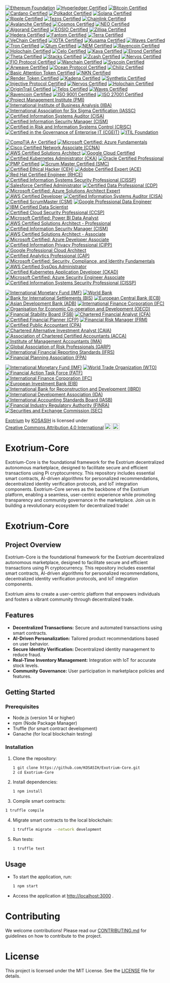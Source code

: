 [![Ethereum Foundation](https://img.shields.io/badge/Ethereum%20Foundation-Certified-3C3C3D?style=flat&logo=ethereum)](https://ethereum.org/en/foundation/)
[![Hyperledger Certified](https://img.shields.io/badge/Hyperledger-Certified-FF4B00?style=flat&logo=hyperledger)](https://www.hyperledger.org/)
[![Bitcoin Certified](https://img.shields.io/badge/Bitcoin-Certified-F7931A?style=flat&logo=bitcoin)](https://bitcoin.org/en/)
[![Cardano Certified](https://img.shields.io/badge/Cardano-Certified-3CCBDA?style=flat&logo=cardano)](https://cardano.org/)
[![Polkadot Certified](https://img.shields.io/badge/Polkadot-Certified-E6007E?style=flat&logo=polkadot)](https://polkadot.network/)
[![Solana Certified](https://img.shields.io/badge/Solana-Certified-65B3F0?style=flat&logo=solana)](https://solana.com/)
[![Ripple Certified](https://img.shields.io/badge/Ripple-Certified-00AAB6?style=flat&logo=ripple)](https://ripple.com/)
[![Tezos Certified](https://img.shields.io/badge/Tezos-Certified-000000?style=flat&logo=tezos)](https://tezos.com/)
[![Chainlink Certified](https://img.shields.io/badge/Chainlink-Certified-3751FF?style=flat&logo=chainlink)](https://chain.link/)
[![Avalanche Certified](https://img.shields.io/badge/Avalanche-Certified-E84142?style=flat&logo=avalanche)](https://www.avax.network/)
[![Cosmos Certified](https://img.shields.io/badge/Cosmos-Certified-2B8BB8?style=flat&logo=cosmos)](https://cosmos.network/)
[![NEO Certified](https://img.shields.io/badge/NEO-Certified-00A86B?style=flat&logo=neo)](https://neo.org/)
[![Algorand Certified](https://img.shields.io/badge/Algorand-Certified-00B2A9?style=flat&logo=algorand)](https://www.algorand.com/)
[![EOSIO Certified](https://img.shields.io/badge/EOSIO-Certified-0E4C92?style=flat&logo=eos)](https://eos.io/)
[![Zilliqa Certified](https://img.shields.io/badge/Zilliqa-Certified-3B3B3B?style=flat&logo=zilliqa)](https://zilliqa.com/)
[![Hedera Certified](https://img.shields.io/badge/Hedera-Certified-5C6BC0?style=flat&logo=hedera)](https://www.hedera.com/)
[![Fantom Certified](https://img.shields.io/badge/Fantom-Certified-1967FF?style=flat&logo=fantom)](https://fantom.foundation/)
[![Terra Certified](https://img.shields.io/badge/Terra-Certified-1C1C1C?style=flat&logo=terra)](https://terra.money/)
[![VeChain Certified](https://img.shields.io/badge/VeChain-Certified-4B8B3B?style=flat&logo=vechain)](https://www.vechain.org/)
[![IOTA Certified](https://img.shields.io/badge/IOTA-Certified-4B8B3B?style=flat&logo=iota)](https://www.iota.org/)
[![Kusama Certified](https://img.shields.io/badge/Kusama-Certified-6C6C6C?style=flat&logo=kusama)](https://kusama.network/)
[![Waves Certified](https://img.shields.io/badge/Waves-Certified-1C1C1C?style=flat&logo=waves)](https://waves.tech/)
[![Tron Certified](https://img.shields.io/badge/Tron-Certified-FF6A00?style=flat&logo=tron)](https://tron.network/)
[![Qtum Certified](https://img.shields.io/badge/Qtum-Certified-2B2B2B?style=flat&logo=qtum)](https://qtum.org/)
[![NEM Certified](https://img.shields.io/badge/NEM-Certified-4B8B3B?style=flat&logo=nem)](https://nem.io/)
[![Ravencoin Certified](https://img.shields.io/badge/Ravencoin-Certified-8B0000?style=flat&logo=ravencoin)](https://ravencoin.org/)
[![Holochain Certified](https://img.shields.io/badge/Holochain-Certified-FF4B00?style=flat&logo=holetype)](https://holochain.org/)
[![Celo Certified](https://img.shields.io/badge/Celo-Certified-00B2A9?style=flat&logo=celo)](https://celo.org/)
[![Kava Certified](https://img.shields.io/badge/Kava-Certified-4B8B3B?style=flat&logo=kava)](https://kava.io/)
[![Elrond Certified](https://img.shields.io/badge/Elrond-Certified-3B3B3B?style=flat&logo=elrond)](https://elrond.com/)
[![Theta Certified](https://img.shields.io/badge/Theta-Certified-5C6BC0?style=flat&logo=theta)](https://www.thetatoken.org/)
[![Stacks Certified](https://img.shields.io/badge/Stacks-Certified-00AAB6?style=flat&logo=stacks)](https://www.stacks.co/)
[![Zcash Certified](https://img.shields.io/badge/Zcash-Certified-4B8B3B?style=flat&logo=zcash)](https://z.cash/)
[![Nervos Certified](https://img.shields.io/badge/Nervos-Certified-FF4B00?style=flat&logo=nervos)](https://www.nervos.org/)
[![FIO Protocol Certified](https://img.shields.io/badge/FIO%20Protocol-Certified-00B2A9?style=flat&logo=fio)](https://fioprotocol.io/)
[![Wanchain Certified](https://img.shields.io/badge/Wanchain-Certified-4B8B3B?style=flat&logo=wanchain)](https://wanchain.org/)
[![Syscoin Certified](https://img.shields.io/badge/Syscoin-Certified-4B8B3B?style=flat&logo=syscoin)](https://syscoin.org/)
[![Arweave Certified](https://img.shields.io/badge/Arweave-Certified-4B8B3B?style=flat&logo=arweave)](https://www.arweave.org/)
[![Ocean Protocol Certified](https://img.shields.io/badge/Ocean%20Protocol-Certified-0072B8?style=flat&logo=oceanprotocol)](https://oceanprotocol.com/)
[![Chiliz Certified](https://img.shields.io/badge/Chiliz-Certified-00A3E0?style=flat&logo=chiliz)](https://chiliz.com/)
[![Basic Attention Token Certified](https://img.shields.io/badge/Basic%20Attention%20Token-Certified-FF3B00?style=flat&logo=basicattentiontoken)](https://basicattentiontoken.org/)
[![NKN Certified](https://img.shields.io/badge/NKN-Certified-FF4B00?style=flat&logo=nkn)](https://nkn.org/)
[![Render Token Certified](https://img.shields.io/badge/Render%20Token-Certified-FF3B00?style=flat&logo=render)](https://render.network/)
[![Kadena Certified](https://img.shields.io/badge/Kadena-Certified-00B2A9?style=flat&logo=kadena)](https://kadena.io/)
[![Synthetix Certified](https://img.shields.io/badge/Synthetix-Certified-4B8B3B?style=flat&logo=synthetix)](https://synthetix.io/)
[![Injective Protocol Certified](https://img.shields.io/badge/Injective%20Protocol-Certified-00B2A9?style=flat&logo=injective)](https://injectiveprotocol.com/)
[![Nervos Certified](https://img.shields.io/badge/Nervos-Certified-FF4B00?style=flat&logo=nervos)](https://www.nervos.org/)
[![Holochain Certified](https://img.shields.io/badge/Holochain-Certified-FF4B00?style=flat&logo=holetype)](https://holochain.org/)
[![OriginTrail Certified](https://img.shields.io/badge/OriginTrail-Certified-4B8B3B?style=flat&logo=origintrail)](https://origintrail.io/)
[![Telos Certified](https://img.shields.io/badge/Telos-Certified-00B2A9?style=flat&logo=telos)](https://telos.net/)
[![Waves Certified](https://img.shields.io/badge/Waves-Certified-1C1C1C?style=flat&logo=waves)](https://waves.tech/)
[![Ravencoin Certified](https://img.shields.io/badge/Ravencoin-Certified-8B0000?style=flat&logo=ravencoin)](https://ravencoin.org/)
[![ISO 9001 Certified](https://img.shields.io/badge/ISO_9001-Certified-0072C6?style=flat&logo=iso)](https://www.iso.org/iso-9001-quality-management.html)
[![ISO 27001 Certified](https://img.shields.io/badge/ISO_27001-Certified-0072C6?style=flat&logo=iso)](https://www.iso.org/isoiec-27001-information-security.html)
[![Project Management Institute (PMI)](https://img.shields.io/badge/Project_Management_Institute-PMI-0072C6?style=flat&logo=pmi)](https://www.pmi.org/)
[![International Institute of Business Analysis (IIBA)](https://img.shields.io/badge/IIBA-Certified-0072C6?style=flat&logo=iiba)](https://www.iiba.org/)
[![International Association for Six Sigma Certification (IASSC)](https://img.shields.io/badge/IASSC-Certified-0072C6?style=flat&logo=iassc)](https://www.iassc.org/)
[![Certified Information Systems Auditor (CISA)](https://img.shields.io/badge/CISA-Certified-0072C6?style=flat&logo=isaca)](https://www.isaca.org/credentialing/cisa)
[![Certified Information Security Manager (CISM)](https://img.shields.io/badge/CISM-Certified-0072C6?style=flat&logo=isaca)](https://www.isaca.org/credentialing/cism)
[![Certified in Risk and Information Systems Control (CRISC)](https://img.shields.io/badge/CRISC-Certified-0072C6?style=flat&logo=isaca)](https://www.isaca.org/credentialing/crisc)
[![Certified in the Governance of Enterprise IT (CGEIT)](https://img.shields.io/badge/CGEIT-Certified-0072C6?style=flat&logo=isaca)](https://www.isaca.org/credentialing/cgeit)
[![ITIL Foundation](https://img.shields.io/badge/ITIL_Foundation-Certified-0072C6?style=flat&logo=itil)](https://www.axelos.com/certifications/itil)

[![CompTIA A+ Certified](https://img.shields.io/badge/CompTIA_A%2B-Certified-EA7C30?style=flat&logo=comptia)](https://www.comptia.org/certifications/a)
[![Microsoft Certified: Azure Fundamentals](https://img.shields.io/badge/Microsoft_Azure_Fundamentals-Certified-0078D4?style=flat&logo=microsoftazure)](https://learn.microsoft.com/en-us/certifications/azure-fundamentals/)
[![Cisco Certified Network Associate (CCNA)](https://img.shields.io/badge/Cisco_CCNA-Certified-1BA0E0?style=flat&logo=cisco)](https://www.cisco.com/c/en/us/training-events/training-certifications/certifications/associate/ccna.html)
[![AWS Certified Solutions Architect](https://img.shields.io/badge/AWS_Solutions_Architect-Certified-FF9900?style=flat&logo=amazonaws)](https://aws.amazon.com/certification/certified-solutions-architect-associate/)
[![Google Cloud Certified](https://img.shields.io/badge/Google_Cloud_Certified-Certified-4285F4?style=flat&logo=googlecloud)](https://cloud.google.com/certification/)
[![Certified Kubernetes Administrator (CKA)](https://img.shields.io/badge/Certified_Kubernetes_Administrator-CKA-326CE5?style=flat&logo=kubernetes)](https://www.cncf.io/certification/cka/)
[![Oracle Certified Professional](https://img.shields.io/badge/Oracle_Certified_Professional-Certified-F80000?style=flat&logo=oracle)](https://education.oracle.com/oracle-certified-professional-java-se-11-developer/overview/pls/ocp)
[![PMP Certified](https://img.shields.io/badge/PMP-Certified-6C8EBF?style=flat&logo=pmp)](https://www.pmi.org/certifications/project-management-pmp)
[![Scrum Master Certified (SMC)](https://img.shields.io/badge/Scrum_Master_Certified-SMC-FFB300?style=flat&logo=scrum)](https://www.scrum.org/)
[![Certified Ethical Hacker (CEH)](https://img.shields.io/badge/Certified_Ethical_Hacker-CEH-5C5C5C?style=flat&logo=ec-council)](https://www.eccouncil.org/programs/certified-ethical-hacker-ceh/)
[![Adobe Certified Expert (ACE)](https://img.shields.io/badge/Adobe_Certified_Expert-ACE-FF3F00?style=flat&logo=adobe)](https://helpx.adobe.com/certification.html)
[![Red Hat Certified Engineer (RHCE)](https://img.shields.io/badge/Red_Hat_Certified_Engineer-RHCE-CC0000?style=flat&logo=redhat)](https://www.redhat.com/en/services/certification/rhce)
[![Certified Information Systems Security Professional (CISSP)](https://img.shields.io/badge/CISSP-Certified-0072C6?style=flat&logo=isc2)](https://www.isc2.org/Certifications/CISSP)
[![Salesforce Certified Administrator](https://img.shields.io/badge/Salesforce_Certified_Administrator-Certified-00A1E0?style=flat&logo=salesforce)](https://trailhead.salesforce.com/credentials/administrator)
[![Certified Data Professional (CDP)](https://img.shields.io/badge/Certified_Data_Professional-CDP-0072B1?style=flat&logo=data)](https://www.dama.org/certification/certified-data-professional)
[![Microsoft Certified: Azure Solutions Architect Expert](https://img.shields.io/badge/Microsoft_Azure_Solutions_Architect_Expert-Certified-0078D4?style=flat&logo=microsoftazure)](https://learn.microsoft.com/en-us/certifications/azure-solutions-architect-expert/)
[![AWS Certified Developer](https://img.shields.io/badge/AWS_Certified_Developer-Certified-FF9900?style=flat&logo=amazonaws)](https://aws.amazon.com/certification/certified-developer-associate/)
[![Certified Information Systems Auditor (CISA)](https://img.shields.io/badge/Certified_Information_Systems_Auditor-CISA-0072C6?style=flat&logo=isaca)](https://www.isaca.org/credentialing/cisa)
[![Certified ScrumMaster (CSM)](https://img.shields.io/badge/Certified_ScrumMaster-CSM-FB8C00?style=flat&logo=scrum)](https://www.scrumalliance.org/get-certified/scrum-master-track/certified-scrummaster)
[![Google Professional Data Engineer](https://img.shields.io/badge/Google_Professional_Data_Engineer-Certified-4285F4?style=flat&logo=googlecloud)](https://cloud.google.com/certification/data-engineer)
[![IBM Certified Data Scientist](https://img.shields.io/badge/IBM_Certified_Data_Scientist-Certified-4B8BBE?style=flat&logo=ibm)](https://www.ibm.com/certification/certified-data-scientist/)
[![Certified Cloud Security Professional (CCSP)](https://img.shields.io/badge/CCSP-Certified-0072C6?style=flat&logo=isc2)](https://www.isc2.org/Certifications/CCSP)
[![Microsoft Certified: Power BI Data Analyst](https://img.shields.io/badge/Microsoft_Power_BI_Data_Analyst-Certified-FFB900?style=flat&logo=microsoft)](https://learn.microsoft.com/en-us/certifications/power-bi-data-analyst/)
[![AWS Certified Solutions Architect - Professional](https://img.shields.io/badge/AWS_Certified_Solutions_Architect_Professional-Certified-FF9900?style=flat&logo=amazonaws)](https://aws.amazon.com/certification/certified-solutions-architect-professional/)
[![Certified Information Security Manager (CISM)](https://img.shields.io/badge/Certified_Information_Security_Manager-CISM-0072C6?style=flat&logo=isaca)](https://www.isaca.org/credentialing/cism)
[![AWS Certified Solutions Architect - Associate](https://img.shields.io/badge/AWS_Certified_Solutions_Architect_Associate-Certified-FF9900?style=flat&logo=amazonaws)](https://aws.amazon.com/certification/certified-solutions-architect-associate/)
[![Microsoft Certified: Azure Developer Associate](https://img.shields.io/badge/Microsoft_Azure_Developer_Associate-Certified-0078D4?style=flat&logo=microsoftazure)](https://learn.microsoft.com/en-us/certifications/azure-developer/)
[![Certified Information Privacy Professional (CIPP)](https://img.shields.io/badge/Certified_Information_Privacy_Professional-CIPP-0072C6?style=flat&logo=privacy)](https://iapp.org/certify/cipp/)
[![Google Professional Cloud Architect](https://img.shields.io/badge/Google_Professional_Cloud_Architect-Certified-4285F4?style=flat&logo=googlecloud)](https://cloud.google.com/certification/cloud-architect)
[![Certified Analytics Professional (CAP)](https://img.shields.io/badge/Certified_Analytics_Professional-CAP-0072C6?style=flat&logo=analytics)](https://www.certifiedanalytics.org/)
[![Microsoft Certified: Security, Compliance, and Identity Fundamentals](https://img.shields.io/badge/Microsoft_Security_Compliance_and_Identity_Fundamentals-Certified-0078D4?style=flat&logo=microsoft)](https://learn.microsoft.com/en-us/certifications/security-compliance-identity-fundamentals/)
[![AWS Certified SysOps Administrator](https://img.shields.io/badge/AWS_Certified_SysOps_Administrator-Certified-FF9900?style=flat&logo=amazonaws)](https://aws.amazon.com/certification/certified-sysops-administrator-associate/)
[![Certified Kubernetes Application Developer (CKAD)](https://img.shields.io/badge/Certified_Kubernetes_Application_Developer-CKAD-326CE5?style=flat&logo=kubernetes)](https://www.cncf.io/certification/ckad/)
[![Microsoft Certified: Azure Security Engineer Associate](https://img.shields.io/badge/Microsoft_Azure_Security_Engineer_Associate-Certified-0078D4?style=flat&logo=microsoftazure)](https://learn.microsoft.com/en-us/certifications/azure-security-engineer/)
[![Certified Information Systems Security Professional (CISSP)](https://img.shields.io/badge/CISSP-Certified-0072C6?style=flat&logo=isc2)](https://www.isc2.org/Certifications/CISSP)

[![International Monetary Fund (IMF)](https://img.shields.io/badge/International_Monetary_Fund-IMF-0072C6?style=flat&logo=imf)](https://www.imf.org/)
[![World Bank](https://img.shields.io/badge/World_Bank-World_Bank-FF9900?style=flat&logo=worldbank)](https://www.worldbank.org/)
[![Bank for International Settlements (BIS)](https://img.shields.io/badge/Bank_for_International_Settlements-BIS-0072C6?style=flat&logo=bis)](https://www.bis.org/)
[![European Central Bank (ECB)](https://img.shields.io/badge/European_Central_Bank-ECB-0072C6?style=flat&logo=ecb)](https://www.ecb.europa.eu/)
[![Asian Development Bank (ADB)](https://img.shields.io/badge/Asian_Development_Bank-ADB-0072C6?style=flat&logo=adb)](https://www.adb.org/)
[![International Finance Corporation (IFC)](https://img.shields.io/badge/International_Finance_Corporation-IFC-0072C6?style=flat&logo=ifc)](https://www.ifc.org/)
[![Organisation for Economic Co-operation and Development (OECD)](https://img.shields.io/badge/Organisation_for_Economic_Co--operation_and_Development-OECD-0072C6?style=flat&logo=oecd)](https://www.oecd.org/)
[![Financial Stability Board (FSB)](https://img.shields.io/badge/Financial_Stability_Board-FSB-0072C6?style=flat&logo=fsb)](https://www.fsb.org/)
[![Chartered Financial Analyst (CFA)](https://img.shields.io/badge/Chartered_Financial_Analyst-CFA-4B8BBE?style=flat&logo=cfa)](https://www.cfainstitute.org/en/programs/cfa)
[![Certified Financial Planner (CFP)](https://img.shields.io/badge/Certified_Financial_Planner-CFP-0072B8?style=flat&logo=cfp)](https://www.cfp.net/)
[![Financial Risk Manager (FRM)](https://img.shields.io/badge/Financial_Risk_Manager-FRM-FF6F20?style=flat&logo=frm)](https://www.garp.org/frm)
[![Certified Public Accountant (CPA)](https://img.shields.io/badge/Certified_Public_Accountant-CPA-0072C6?style=flat&logo=accounting)](https://www.aicpa.org/)
[![Chartered Alternative Investment Analyst (CAIA)](https://img.shields.io/badge/Chartered_Alternative_Investment_Analyst-CAIA-4B8BBE?style=flat&logo=caia)](https://caia.org/)
[![Association of Chartered Certified Accountants (ACCA)](https://img.shields.io/badge/Association_of_Chartered_Certified_Accountants-ACCA-0072C6?style=flat&logo=acca)](https://www.accaglobal.com/)
[![Institute of Management Accountants (IMA)](https://img.shields.io/badge/Institute_of_Management_Accountants-IMA-0072B8?style=flat&logo=ima)](https://www.imanet.org/)
[![Global Association of Risk Professionals (GARP)](https://img.shields.io/badge/Global_Association_of_Risk_Professionals-GARP-FF6F20?style=flat&logo=garp)](https://www.garp.org/)
[![International Financial Reporting Standards (IFRS)](https://img.shields.io/badge/International_Financial_Reporting_Standards-IFRS-0072C6?style=flat&logo=ifrs)](https://www.ifrs.org/)
[![Financial Planning Association (FPA)](https://img.shields.io/badge/Financial_Planning_Association-FPA-0072B8?style=flat&logo=fpa)](https://www.onefpa.org/)

[![International Monetary Fund (IMF)](https://img.shields.io/badge/IMF-Member-0072C6?style=flat&logo=imf)](https://www.imf.org/en/Home)
[![World Trade Organization (WTO)](https://img.shields.io/badge/WTO-Member-FF9900?style=flat&logo=wto)](https://www.wto.org/)
[![Financial Action Task Force (FATF)](https://img.shields.io/badge/FATF-Member-0072C6?style=flat&logo=fatf)](https://www.fatf-gafi.org/)
[![International Finance Corporation (IFC)](https://img.shields.io/badge/IFC-Member-FF9900?style=flat&logo=ifc)](https://www.ifc.org/)
[![European Investment Bank (EIB)](https://img.shields.io/badge/EIB-Member-0072C6?style=flat&logo=eib)](https://www.eib.org/en/)
[![International Bank for Reconstruction and Development (IBRD)](https://img.shields.io/badge/IBRD-Member-FF9900?style=flat&logo=ibrd)](https://www.worldbank.org/en/who-we-are/ibrd)
[![International Development Association (IDA)](https://img.shields.io/badge/IDA-Member-0072C6?style=flat&logo=ida)](https://www.worldbank.org/en/who-we-are/ida)
[![International Accounting Standards Board (IASB)](https://img.shields.io/badge/IASB-Member-FF9900?style=flat&logo=iasb)](https://www.ifrs.org/)
[![Financial Industry Regulatory Authority (FINRA)](https://img.shields.io/badge/FINRA-Member-0072C6?style=flat&logo=finra)](https://www.finra.org/)
[![Securities and Exchange Commission (SEC)](https://img.shields.io/badge/SEC-Member-FF9900?style=flat&logo=sec)](https://www.sec.gov/)

<p xmlns:cc="http://creativecommons.org/ns#" xmlns:dct="http://purl.org/dc/terms/"><a property="dct:title" rel="cc:attributionURL" href="https://github.com/KOSASIH/Exotrium-Core">Exotrium</a> by <a rel="cc:attributionURL dct:creator" property="cc:attributionName" href="https://www.linkedin.com/in/kosasih-81b46b5a">KOSASIH</a> is licensed under <a href="https://creativecommons.org/licenses/by/4.0/?ref=chooser-v1" target="_blank" rel="license noopener noreferrer" style="display:inline-block;">Creative Commons Attribution 4.0 International<img style="height:22px!important;margin-left:3px;vertical-align:text-bottom;" src="https://mirrors.creativecommons.org/presskit/icons/cc.svg?ref=chooser-v1" alt=""><img style="height:22px!important;margin-left:3px;vertical-align:text-bottom;" src="https://mirrors.creativecommons.org/presskit/icons/by.svg?ref=chooser-v1" alt=""></a></p>

# Exotrium-Core
Exotrium-Core is the foundational framework for the Exotrium decentralized autonomous marketplace, designed to facilitate secure and efficient transactions using Pi cryptocurrency. This repository includes essential smart contracts, AI-driven algorithms for personalized recommendations, decentralized identity verification protocols, and IoT integration components. Exotrium-Core serves as the backbone of the Exotrium platform, enabling a seamless, user-centric experience while promoting transparency and community governance in the marketplace. Join us in building a revolutionary ecosystem for decentralized trade!

# Exotrium-Core

## Project Overview

Exotrium-Core is the foundational framework for the Exotrium decentralized autonomous marketplace, designed to facilitate secure and efficient transactions using Pi cryptocurrency. This repository includes essential smart contracts, AI-driven algorithms for personalized recommendations, decentralized identity verification protocols, and IoT integration components. 

Exotrium aims to create a user-centric platform that empowers individuals and fosters a vibrant community through decentralized trade.

## Features

- **Decentralized Transactions:** Secure and automated transactions using smart contracts.
- **AI-Driven Personalization:** Tailored product recommendations based on user behavior.
- **Secure Identity Verification:** Decentralized identity management to reduce fraud.
- **Real-Time Inventory Management:** Integration with IoT for accurate stock levels.
- **Community Governance:** User participation in marketplace policies and features.

## Getting Started

### Prerequisites

- Node.js (version 14 or higher)
- npm (Node Package Manager)
- Truffle (for smart contract development)
- Ganache (for local blockchain testing)

### Installation

1. Clone the repository:
   ```bash
   1 git clone https://github.com/KOSASIH/Exotrium-Core.git
   2 cd Exotrium-Core
   ```

2. Install dependencies:

   ```bash
   1 npm install
   ```
   
 3. Compile smart contracts:
 
   ```bash
   1 truffle compile
   ```

4. Migrate smart contracts to the local blockchain:

   ```bash
   1 truffle migrate --network development
   ```
   
5. Run tests:

   ```bash
   1 truffle test
   ```
   
## Usage
- To start the application, run:

   ```bash
   1 npm start
   ```

- Access the application at [http://localhost:3000](http://localhost:3000)  .

# Contributing

We welcome contributions! Please read our [CONTRIBUTING.md](CONTRIBUTING.md) for guidelines on how to contribute to the project.

# License

This project is licensed under the MIT License. See the [LICENSE](LICENSE) file for details.

